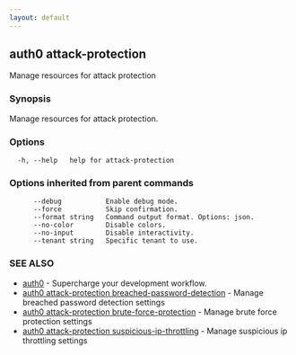 ```yaml
---
layout: default
---
```

## auth0 attack-protection

Manage resources for attack protection

### Synopsis

Manage resources for attack protection.

### Options

```
  -h, --help   help for attack-protection
```

### Options inherited from parent commands

```
      --debug           Enable debug mode.
      --force           Skip confirmation.
      --format string   Command output format. Options: json.
      --no-color        Disable colors.
      --no-input        Disable interactivity.
      --tenant string   Specific tenant to use.
```

### SEE ALSO

* [auth0](/auth0-cli/)	 - Supercharge your development workflow.
* [auth0 attack-protection breached-password-detection](auth0_attack_protection_breached_password_detection.md)	 - Manage breached password detection settings
* [auth0 attack-protection brute-force-protection](auth0_attack_protection_brute_force_protection.md)	 - Manage brute force protection settings
* [auth0 attack-protection suspicious-ip-throttling](auth0_attack_protection_suspicious_ip_throttling.md)	 - Manage suspicious ip throttling settings
